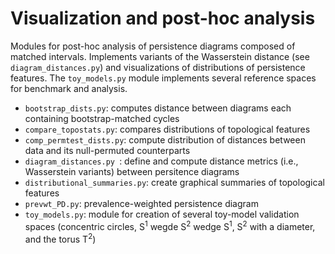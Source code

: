 # Visualization and post-hoc analysis

Modules for post-hoc analysis of persistence diagrams composed of matched intervals. Implements variants of the Wasserstein distance (see `diagram_distances.py`) and visualizations of distributions of persistence features. The `toy_models.py` module implements several reference spaces for benchmark and analysis.

- `bootstrap_dists.py`: computes distance between diagrams each containing bootstrap-matched cycles
- `compare_topostats.py`: compares distributions of topological features
- `comp_permtest_dists.py`: compute distribution of distances between data and its null-permuted counterparts
- `diagram_distances.py `: define and compute distance metrics (i.e., Wasserstein variants) between persitence diagrams
- `distributional_summaries.py`: create graphical summaries of topological features
- `prevwt_PD.py`: prevalence-weighted persistence diagram
- `toy_models.py`: module for creation of several toy-model validation spaces (concentric circles, S<sup>1</sup> wegde S<sup>2</sup> wedge S<sup>1</sup>, S<sup>2</sup> with a diameter, and the torus T<sup>2</sup>)
